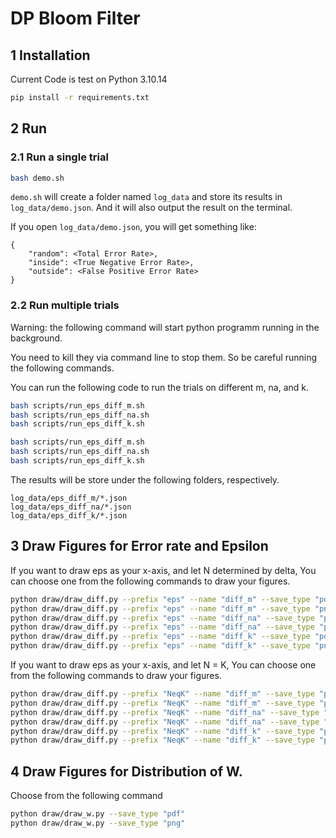 # DP Bloom Filter

## 1 Installation

Current Code is test on Python 3.10.14 

```bash
pip install -r requirements.txt
```

## 2 Run

### 2.1 Run a single trial
```bash
bash demo.sh
```

`demo.sh` will create a folder named `log_data` and store its results in `log_data/demo.json`. And it will also output the result on the terminal. 

If you open `log_data/demo.json`, you will get something like:
```
{
    "random": <Total Error Rate>,
    "inside": <True Negative Error Rate>,
    "outside": <False Positive Error Rate>
}
```

### 2.2 Run multiple trials

Warning: the following command will start python programm running in the background. 

You need to kill they via command line to stop them. So be careful running the following commands. 

You can run the following code to run the trials on different m, na, and k.
```bash
bash scripts/run_eps_diff_m.sh
bash scripts/run_eps_diff_na.sh
bash scripts/run_eps_diff_k.sh
```

```bash
bash scripts/run_eps_diff_m.sh
bash scripts/run_eps_diff_na.sh
bash scripts/run_eps_diff_k.sh
```

The results will be store under the following folders, respectively.
```
log_data/eps_diff_m/*.json
log_data/eps_diff_na/*.json
log_data/eps_diff_k/*.json
```

## 3 Draw Figures for Error rate and Epsilon

If you want to draw eps as your x-axis, and let N determined by delta,
You can choose one from the following commands to draw your figures. 
```bash
python draw/draw_diff.py --prefix "eps" --name "diff_m" --save_type "pdf"
python draw/draw_diff.py --prefix "eps" --name "diff_m" --save_type "png"
python draw/draw_diff.py --prefix "eps" --name "diff_na" --save_type "pdf"
python draw/draw_diff.py --prefix "eps" --name "diff_na" --save_type "png"
python draw/draw_diff.py --prefix "eps" --name "diff_k" --save_type "pdf"
python draw/draw_diff.py --prefix "eps" --name "diff_k" --save_type "png"
```

If you want to draw eps as your x-axis, and let N = K,
You can choose one from the following commands to draw your figures. 
```bash
python draw/draw_diff.py --prefix "NeqK" --name "diff_m" --save_type "pdf"
python draw/draw_diff.py --prefix "NeqK" --name "diff_m" --save_type "png"
python draw/draw_diff.py --prefix "NeqK" --name "diff_na" --save_type "pdf"
python draw/draw_diff.py --prefix "NeqK" --name "diff_na" --save_type "png"
python draw/draw_diff.py --prefix "NeqK" --name "diff_k" --save_type "pdf"
python draw/draw_diff.py --prefix "NeqK" --name "diff_k" --save_type "png"
```

## 4 Draw Figures for Distribution of W. 

Choose from the following command
```bash
python draw/draw_w.py --save_type "pdf"
python draw/draw_w.py --save_type "png"
```
